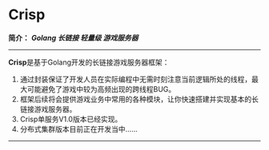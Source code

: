 # Crisp
**简介：** ***Golang 长链接 轻量级 游戏服务器***
***
**Crisp**是基于Golang开发的长链接游戏服务器框架：
1. 通过封装保证了开发人员在实际编程中无需时刻注意当前逻辑所处的线程，最大可能避免了游戏中较为高频出现的跨线程BUG。  
2. 框架后续将会提供游戏业务中常用的各种模块，让你快速搭建并实现基本的长链接游戏服务器。  
3. Crisp单服务V1.0版本已经实现。
4. 分布式集群版本目前正在开发当中......
***
